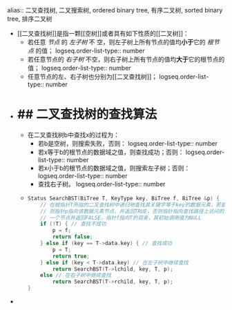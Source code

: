 alias:: 二叉查找树, 二叉搜索树, ordered binary tree, 有序二叉树, sorted binary tree, 排序二叉树

- [[二叉查找树]]是指一颗[[空树]]或者具有如下性质的[[二叉树]]：
	- 若任意 *节点* 的 *左子树* 不 空，则左子树上所有节点的值均**小于**它的 *根节点* 的值；
	  logseq.order-list-type:: number
	- 若任意节点的 *右子树* 不空，则右子树上所有节点的值均**大于**它的根节点的值；
	  logseq.order-list-type:: number
	- 任意节点的左、右子树也分别为[[二叉查找树]]；
	  logseq.order-list-type:: number
- # ## 二叉查找树的查找算法
	- 在二叉查找树b中查找x的过程为：
		- 若b是空树，则搜索失败，否则：
		  logseq.order-list-type:: number
		- 若x等于b的根节点的数据域之值，则查找成功；否则：
		  logseq.order-list-type:: number
		- 若x小于b的根节点的数据域之值，则搜索左子树；否则：
		  logseq.order-list-type:: number
		- 查找右子树。
		  logseq.order-list-type:: number
	- ``` cpp
	  Status SearchBST(BiTree T, KeyType key, BiTree f, BiTree &p) {
	      // 在根指针T所指的二叉查找树中递归地查找其关键字等于key的数据元素，若查找成功，
	      // 则指针p指向该数据元素节点，并返回TRUE，否则指针指向查找路径上访问的最后
	      // 一个节点并返回FALSE，指针f指向T的双亲，其初始调用值为NULL
	      if (!T) { // 查找不成功
	          p = f;
	          return false;
	      } else if (key == T->data.key) { // 查找成功
	          p = T;
	          return true;
	      } else if (key < T->data.key) // 在左子树中继续查找
	          return SearchBST(T->lchild, key, T, p);
	      else // 在右子树中继续查找
	          return SearchBST(T->rchild, key, T, p);
	  }
	  ```
-